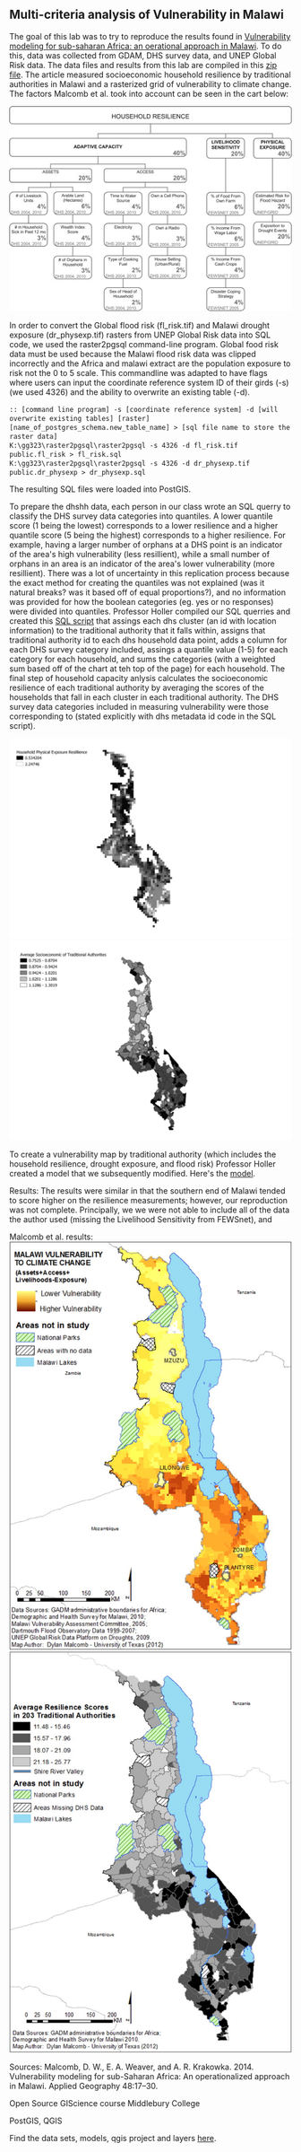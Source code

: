 ## Multi-criteria analysis of Vulnerability in Malawi

The goal of this lab was to try to reproduce the results found in [Vulnerability modeling for sub-saharan Africa: an oerational approach in Malawi](https://www.sciencedirect.com/science/article/pii/S0143622814000058).
To do this, data was collected from GDAM, DHS survey data, and UNEP Global Risk data. The data files and results from this lab are compiled in this [zip file](L78_data.zip). The article measured socioeconomic household resilience by traditional authorities in Malawi and a rasterized grid of vulnerability to climate change. The factors Malcomb et al. took into account can be seen in the cart below:

![hhresilience_chart](hhresilience_chart.jpg)

In order to convert the Global flood risk (fl_risk.tif) and Malawi drought exposure (dr_physexp.tif) rasters from UNEP Global Risk data into SQL code, we used the raster2pgsql command-line program. Global food risk data must be used because the Malawi flood risk data was clipped incorrectly and the Africa and malawi extract are the population exposure to risk not the 0 to 5 scale. This commandline was adapted to have flags where users can input the coordinate reference system ID of their girds (-s) (we used 4326) and the ability to overwrite an existing table (-d).
```
:: [command line program] -s [coordinate reference system] -d [will overwrite existing tables] [raster] [name_of_postgres_schema.new_table_name] > [sql file name to store the raster data]
K:\gg323\raster2pgsql\raster2pgsql -s 4326 -d fl_risk.tif public.fl_risk > fl_risk.sql
K:\gg323\raster2pgsql\raster2pgsql -s 4326 -d dr_physexp.tif public.dr_physexp > dr_physexp.sql
```
The resulting SQL files were loaded into PostGIS.

To prepare the dhshh data, each person in our class wrote an SQL querry to classify the DHS survey data categories into quantiles. A lower quantile score (1 being the lowest) corresponds to a lower resilience and a higher quantile score (5 being the highest) corresponds to a higher resilience. For example, having a larger number of orphans at a DHS point is an indicator of the area's high vulnerability (less resillient), while a small number of orphans in an area is an indicator of the area's lower vulnerability (more resillient). There was a lot of uncertainty in this replication process because the exact method for creating the quantiles was not explained (was it natural breaks? was it based off of equal proportions?), and no information was provided for how the boolean categories (eg. yes or no responses) were divided into quantiles. Professor Holler compiled our SQL querries and created this [SQL script](vulnerabilitySQL.sql) that assings each dhs cluster (an id with location information) to the traditional authority that it falls within, assigns that traditional authority id to each dhs household data point, adds a column for each DHS survey category included, assings a quantile value (1-5) for each category for each household, and sums the categories (with a weighted sum based off of the chart at teh top of the page) for each household. The final step of household capacity anlysis calculates the socioeconomic resilience of each traditional authority by averaging the scores of the households that fall in each cluster in each traditional authority. The DHS survey data categories included in measuring vulnerability were those corresponding to (stated explicitly with dhs metadata id code in the SQL script). 

![grid](hhresilliencegrid.png)
![TAs](TAcapacities.png)

To create a vulnerability map by traditional authority (which includes the household resilience, drought exposure, and flood risk) Professor Holler created a model that we subsequently modified. Here's the [model](malawi_lab.model3).

Results:
The results were similar in that the southern end of Malawi tended to score higher on the resilience measurements; however, our reproduction was not complete. Principally, we we were not able to include all of the data the author used (missing the Livelihood Sensitivity from FEWSnet), and 



Malcomb et al. results:
![malcomb_grid](malcomb_grid.jpg)
![malcomb_TA](malcomb_TA.jpg)

Sources:
Malcomb, D. W., E. A. Weaver, and A. R. Krakowka. 2014. Vulnerability modeling for sub-Saharan Africa: An
operationalized approach in Malawi. Applied Geography 48:17–30.

Open Source GIScience course Middlebury College

PostGIS, QGIS

Find the data sets, models, qgis project and layers [here](L78_data.zip).
